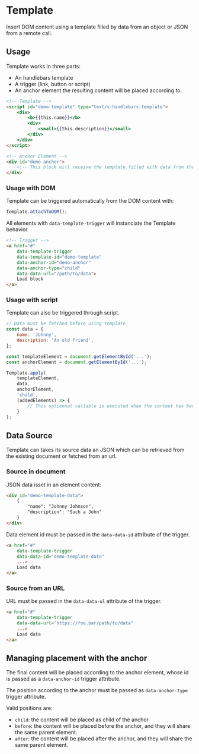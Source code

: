 # Template

Insert DOM content using a template filled by data from an object or JSON from a remote call.

## Usage

Template works in three parts:
* An handlebars template 
* A trigger (link, button or script)
* An anchor element the resulting content will be placed according to.

```html
<!-- Template -->
<script id="demo-template" type="text/x-handlebars-template">
    <div>
        <b>{{this.name}}</b>
        <div>
            <small>{{this.description}}</small>
        </div>
    </div>
</script>

<!-- Anchor Element -->
<div id="demo-anchor">
    <!-- This block will receive the template filled with data from the URL -->
</div>
```

### Usage with DOM

Template can be triggered automatically from the DOM content with:

```javascript
Template.attachToDOM();
```

All elements with `data-template-trigger` will instanciate the Template behavior.

```html
<!-- Trigger -->
<a href="#" 
    data-template-trigger
    data-template-id="demo-template"
    data-anchor-id="demo-anchor"
    data-anchor-type="child"
    data-data-url="/path/to/data">
    Load block
</a>
```

### Usage with script

Template can also be triggered through script.

```javascript
// Data must be fetched before using template
const data = {
    name: 'Johnny',
    description: 'An old friend',
};

const templateElement = document.getElementById('...');
const anchorElement = document.getElementById('...');

Template.apply(
    templateElement,
    data,
    anchorElement,
    'child',
    (addedElements) => {
        // This optionnal callable is executed when the content has been added. Added nodes are passed as parameter.
    }
);
```

## Data Source

Template can takes its source data an JSON which can be retrieved from the existing document or fetched from an url.

### Source in document

JSON data isset in an element content:
```html
<div id="demo-template-data">
    { 
        "name": "Johnny Johnson",
        "description": "Such a John"
    }
</div>
```

Data element id must be passed in the `data-data-id` attribute of the trigger.

```html
<a href="#" 
    data-template-trigger
    data-data-id="demo-template-data"
    ...>
    Load data
</a>
```

### Source from an URL

URL must be passed in the `data-data-ul` attribute of the trigger.

```html
<a href="#" 
    data-template-trigger
    data-data-url="https://foo.bar/path/to/data"
    ...>
    Load data
</a>
```

## Managing placement with the anchor

The final content will be placed according to the anchor element, whose id is passed as a `data-anchor-id` trigger attribute.

The position according to the anchor must be passed as `data-anchor-type` trigger attribute.

Valid positions are:

* `child`: the content will be placed as child of the anchor
* `before`: the content will be placed before the anchor, and they will share the same parent element.
* `after`: the content will be placed after the anchor, and they will share the same parent element.
